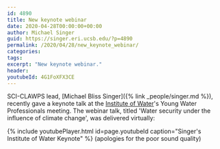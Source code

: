 ```yaml
---
id: 4890
title: New keynote webinar
date: 2020-04-28T00:00:00+00:00
author: Michael Singer
guid: https://singer.eri.ucsb.edu/?p=4890
permalink: /2020/04/28/new_keynote_webinar/
categories:
tags:
excerpt: "New keynote webinar."
header:
youtubeId: 4G1FoXFX3CE
---
```


SCI-CLAWPS lead, [Michael Bliss Singer]({% link _people/singer.md %}), recently gave a keynote talk at the [Institute of Water](https://www.instituteofwater.org.uk/)'s Young Water Professionals meeting. The webinar talk, titled 'Water security under the influence of climate change', was delivered virtually: 

{% include youtubePlayer.html id=page.youtubeId caption="Singer's Institute of Water Keynote" %} 
(apologies for the poor sound quality)
